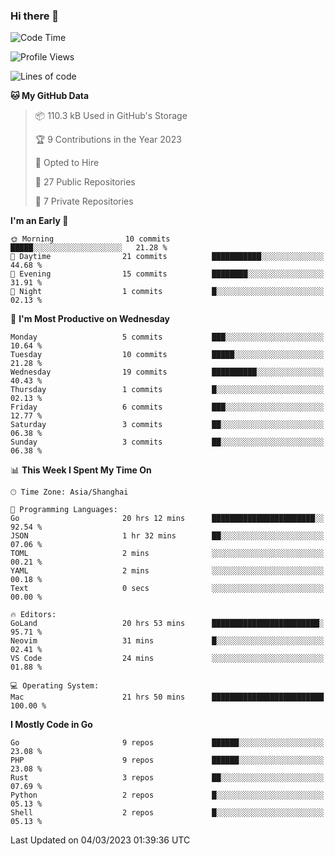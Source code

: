 ### Hi there 👋

<!--START_SECTION:waka-->
![Code Time](http://img.shields.io/badge/Code%20Time-3%2C968%20hrs%2050%20mins-blue)

![Profile Views](http://img.shields.io/badge/Profile%20Views-14-blue)

![Lines of code](https://img.shields.io/badge/From%20Hello%20World%20I%27ve%20Written-1.2%20million%20lines%20of%20code-blue)

**🐱 My GitHub Data** 

> 📦 110.3 kB Used in GitHub's Storage 
 > 
> 🏆 9 Contributions in the Year 2023
 > 
> 💼 Opted to Hire
 > 
> 📜 27 Public Repositories 
 > 
> 🔑 7 Private Repositories 
 > 
**I'm an Early 🐤** 

```text
🌞 Morning                10 commits          █████░░░░░░░░░░░░░░░░░░░░   21.28 % 
🌆 Daytime                21 commits          ███████████░░░░░░░░░░░░░░   44.68 % 
🌃 Evening                15 commits          ████████░░░░░░░░░░░░░░░░░   31.91 % 
🌙 Night                  1 commits           █░░░░░░░░░░░░░░░░░░░░░░░░   02.13 % 
```
📅 **I'm Most Productive on Wednesday** 

```text
Monday                   5 commits           ███░░░░░░░░░░░░░░░░░░░░░░   10.64 % 
Tuesday                  10 commits          █████░░░░░░░░░░░░░░░░░░░░   21.28 % 
Wednesday                19 commits          ██████████░░░░░░░░░░░░░░░   40.43 % 
Thursday                 1 commits           █░░░░░░░░░░░░░░░░░░░░░░░░   02.13 % 
Friday                   6 commits           ███░░░░░░░░░░░░░░░░░░░░░░   12.77 % 
Saturday                 3 commits           ██░░░░░░░░░░░░░░░░░░░░░░░   06.38 % 
Sunday                   3 commits           ██░░░░░░░░░░░░░░░░░░░░░░░   06.38 % 
```


📊 **This Week I Spent My Time On** 

```text
🕑︎ Time Zone: Asia/Shanghai

💬 Programming Languages: 
Go                       20 hrs 12 mins      ███████████████████████░░   92.54 % 
JSON                     1 hr 32 mins        ██░░░░░░░░░░░░░░░░░░░░░░░   07.06 % 
TOML                     2 mins              ░░░░░░░░░░░░░░░░░░░░░░░░░   00.21 % 
YAML                     2 mins              ░░░░░░░░░░░░░░░░░░░░░░░░░   00.18 % 
Text                     0 secs              ░░░░░░░░░░░░░░░░░░░░░░░░░   00.00 % 

🔥 Editors: 
GoLand                   20 hrs 53 mins      ████████████████████████░   95.71 % 
Neovim                   31 mins             █░░░░░░░░░░░░░░░░░░░░░░░░   02.41 % 
VS Code                  24 mins             ░░░░░░░░░░░░░░░░░░░░░░░░░   01.88 % 

💻 Operating System: 
Mac                      21 hrs 50 mins      █████████████████████████   100.00 % 
```

**I Mostly Code in Go** 

```text
Go                       9 repos             ██████░░░░░░░░░░░░░░░░░░░   23.08 % 
PHP                      9 repos             ██████░░░░░░░░░░░░░░░░░░░   23.08 % 
Rust                     3 repos             ██░░░░░░░░░░░░░░░░░░░░░░░   07.69 % 
Python                   2 repos             █░░░░░░░░░░░░░░░░░░░░░░░░   05.13 % 
Shell                    2 repos             █░░░░░░░░░░░░░░░░░░░░░░░░   05.13 % 
```




 Last Updated on 04/03/2023 01:39:36 UTC
<!--END_SECTION:waka-->
